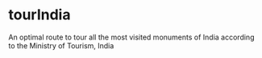 # tourIndia
An optimal route to tour all the most visited monuments of India according to the Ministry of Tourism, India
